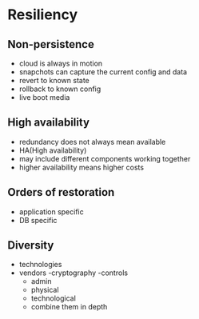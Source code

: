# Resiliency

## Non-persistence

- cloud is always in motion
- snapchots can capture the current config and data
- revert to known state
- rollback to known config
- live boot media

## High availability

- redundancy does not always mean available
- HA(High availability)
- may include different components working together
- higher availability means higher costs

## Orders of restoration

- application specific
- DB specific

## Diversity

- technologies
- vendors
  -cryptography
  -controls
  - admin
  - physical
  - technological
  - combine them in depth
